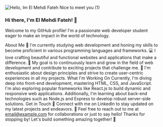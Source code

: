 
![Hello, Im El Mehdi Fateh  Nice to meet you  (1)](https://github.com/elmehdifateh/elmehdifateh/assets/121213307/f6478c6a-801f-4c5b-a2b5-90887987b9e2)

### Hi there, I'm El Mehdi Fateh! 👋
Welcome to my GitHub profile! I'm a passionate web developer student eager to make an impact in the world of technology.

About Me
🌱 I'm currently studying web development and honing my skills to become proficient in various programming languages and frameworks.
💻 I love crafting beautiful and functional websites and applications that make a difference.
🚀 My goal is to continuously learn and grow in the field of web development and contribute to exciting projects that challenge me.
🎨 I'm enthusiastic about design principles and strive to create user-centric experiences in all my projects.
What I'm Working On
Currently, I'm diving deep into front-end development, mastering HTML, CSS, and JavaScript.
I'm also exploring popular frameworks like React.js to build dynamic and responsive web applications.
Additionally, I'm learning about back-end technologies such as Node.js and Express to develop robust server-side solutions.
Get in Touch
🔗 Connect with me on LinkedIn to stay updated on my latest projects and endeavors.
📧 Feel free to reach out to me at email@example.com for collaborations or just to say hello!
Thanks for stopping by! Let's build something amazing together! 🚀

<!--
**elmehdifateh/elmehdifateh** is a ✨ _special_ ✨ repository because its `README.md` (this file) appears on your GitHub profile.

Here are some ideas to get you started:

- 🔭 I’m currently working on ...
- 🌱 I’m currently learning ...
- 👯 I’m looking to collaborate on ...
- 🤔 I’m looking for help with ...
- 💬 Ask me about ...
- 📫 How to reach me: ...
- 😄 Pronouns: ...
- ⚡ Fun fact: ...
-->
